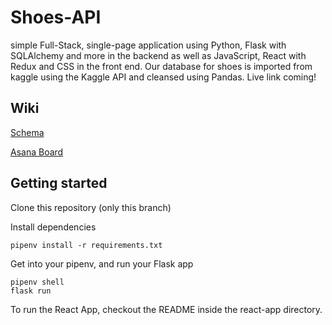 # Shoes-API

simple Full-Stack, single-page application using Python, Flask with SQLAlchemy and more in the backend as well as JavaScript, React with Redux and CSS in the front end. Our database for shoes is imported from kaggle using the Kaggle API and cleansed using Pandas. Live link coming!

## Wiki

[Schema](https://github.com/Jessie-Baron/Shoes-API/wiki/Schema)

[Asana Board](https://github.com/Jessie-Baron/Shoes-API/wiki/Asana-Board)


## Getting started

Clone this repository (only this branch)

Install dependencies

    pipenv install -r requirements.txt
    

Get into your pipenv, and run your Flask app

    pipenv shell
    flask run

To run the React App, checkout the README inside the react-app directory.
